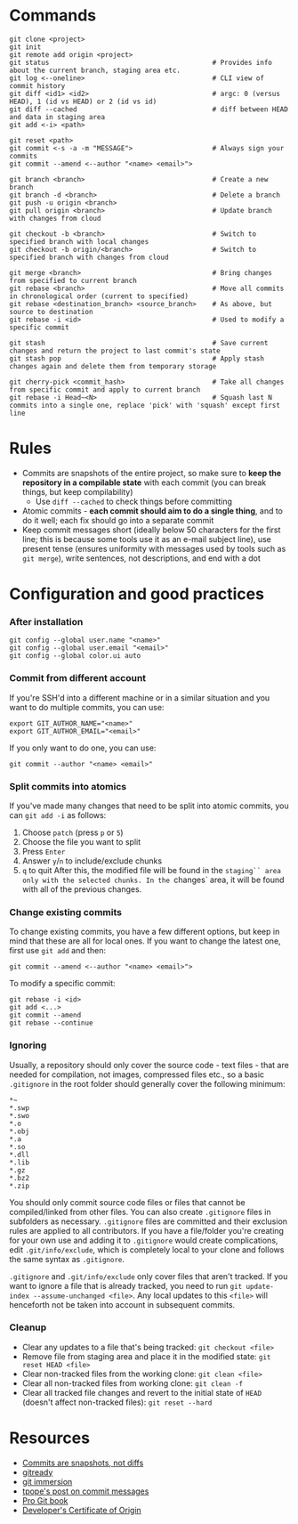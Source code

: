 # Commands
```
git clone <project>
git init
git remote add origin <project>
git status                                         # Provides info about the current branch, staging area etc.
git log <--oneline>                                # CLI view of commit history
git diff <id1> <id2>                               # argc: 0 (versus HEAD), 1 (id vs HEAD) or 2 (id vs id)
git diff --cached                                  # diff between HEAD and data in staging area
git add <-i> <path>

git reset <path>
git commit <-s -a -m "MESSAGE">                    # Always sign your commits
git commit --amend <--author "<name> <email>">

git branch <branch>                                # Create a new branch
git branch -d <branch>                             # Delete a branch
git push -u origin <branch>
git pull origin <branch>                           # Update branch with changes from cloud

git checkout -b <branch>                           # Switch to specified branch with local changes
git checkout -b origin/<branch>                    # Switch to specified branch with changes from cloud

git merge <branch>                                 # Bring changes from specified to current branch
git rebase <branch>                                # Move all commits in chronological order (current to specified)
git rebase <destination_branch> <source_branch>    # As above, but source to destination
git rebase -i <id>                                 # Used to modify a specific commit

git stash                                          # Save current changes and return the project to last commit's state
git stash pop                                      # Apply stash changes again and delete them from temporary storage

git cherry-pick <commit_hash>                      # Take all changes from specific commit and apply to current branch
git rebase -i Head~<N>                             # Squash last N commits into a single one, replace 'pick' with 'squash' except first line
```



# Rules
- Commits are snapshots of the entire project, so make sure to **keep the repository in a compilable state** with each commit (you can break things, but keep compilability)
    - Use `diff --cached` to check things before committing
- Atomic commits - **each commit should aim to do a single thing**, and to do it well; each fix should go into a separate commit
- Keep commit messages short (ideally below 50 characters for the first line; this is because some tools use it as an e-mail subject line), use present tense (ensures uniformity with messages used by tools such as `git merge`), write sentences, not descriptions, and end with a dot



# Configuration and good practices
### After installation
```
git config --global user.name "<name>"
git config --global user.email "<email>"
git config --global color.ui auto
```

### Commit from different account
If you're SSH'd into a different machine or in a similar situation and you want to do multiple commits, you can use:
```
export GIT_AUTHOR_NAME="<name>"
export GIT_AUTHOR_EMAIL="<email>"
```

If you only want to do one, you can use:
```
git commit --author "<name> <email>"
```

### Split commits into atomics
If you've made many changes that need to be split into atomic commits, you can `git add -i` as follows:
1. Choose `patch` (press `p` or `5`)
2. Choose the file you want to split
3. Press `Enter`
4. Answer `y`/`n` to include/exclude chunks
5. `q` to quit
After this, the modified file will be found in the `staging`` area only with the selected chunks. In the `changes` area, it will be found with all of the previous changes.


### Change existing commits
To change existing commits, you have a few different options, but keep in mind that these are all for local ones. If you want to change the latest one, first use `git add` and then:
```
git commit --amend <--author "<name> <email>">
```

To modify a specific commit:
```
git rebase -i <id>
git add <...>
git commit --amend
git rebase --continue
```

### Ignoring
Usually, a repository should only cover the source code - text files - that are needed for compilation, not images, compressed files etc., so a basic `.gitignore` in the root folder should generally cover the following minimum:
```
*~
*.swp
*.swo
*.o
*.obj
*.a
*.so
*.dll
*.lib
*.gz
*.bz2
*.zip
```
You should only commit source code files or files that cannot be compiled/linked from other files. You can also create `.gitignore` files in subfolders as necessary. `.gitignore` files are committed and their exclusion rules are applied to all contributors. If you have a file/folder you're creating for your own use and adding it to `.gitignore` would create complications, edit `.git/info/exclude`, which is completely local to your clone and follows the same syntax as `.gitignore`.

`.gitignore` and `.git/info/exclude` only cover files that aren't tracked. If you want to ignore a file that is already tracked, you need to run `git update-index --assume-unchanged <file>`. Any local updates to this `<file>` will henceforth not be taken into account in subsequent commits.

### Cleanup
- Clear any updates to a file that's being tracked: `git checkout <file>`
- Remove file from staging area and place it in the modified state: `git reset HEAD <file>`
- Clear non-tracked files from the working clone: `git clean <file>`
- Clear all non-tracked files from working clone: `git clean -f`
- Clear all tracked file changes and revert to the initial state of `HEAD` (doesn't affect non-tracked files): `git reset --hard`

# Resources
- [Commits are snapshots, not diffs](https://github.blog/2020-12-17-commits-are-snapshots-not-diffs/)
- [gitready](https://gitready.com/)
- [git immersion](https://gitimmersion.com/)
- [tpope's post on commit messages](https://tbaggery.com/2008/04/19/a-note-about-git-commit-messages.html)
- [Pro Git book](https://git-scm.com/book/en/v2)
- [Developer's Certificate of Origin](https://www.kernel.org/doc/html/latest/process/submitting-patches.html#developer-s-certificate-of-origin-1-1)